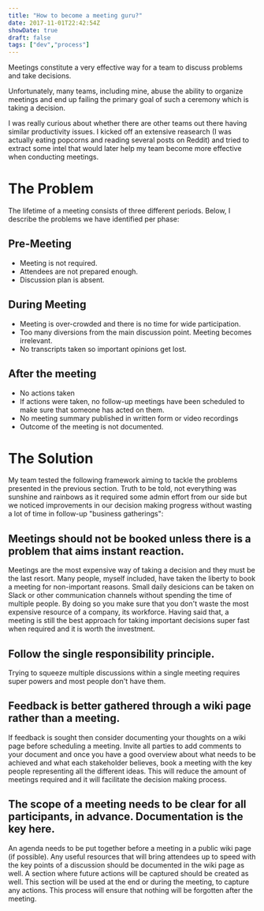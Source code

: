 ```yaml
---
title: "How to become a meeting guru?"
date: 2017-11-01T22:42:54Z
showDate: true
draft: false
tags: ["dev","process"]
---
```


Meetings constitute a very effective way for a team to discuss problems and take decisions.

Unfortunately, many teams, including mine, abuse the ability to organize meetings and end up failing the primary goal of such a ceremony which is taking a decision.

I was really curious about whether there are other teams out there having similar productivity issues. 
I kicked off an extensive reasearch (I was actually eating popcorns and reading several posts on Reddit) and tried to extract some intel that would later help my team become more effective when conducting meetings. 

# The Problem
The lifetime of a meeting consists of three different periods. Below, I describe the problems we have identified per phase:

## Pre-Meeting
- Meeting is not required.
- Attendees are not prepared enough.
- Discussion plan is absent.

## During Meeting
- Meeting is over-crowded and there is no time for wide participation.
- Too many diversions from the main discussion point. Meeting becomes irrelevant.
- No transcripts taken so important opinions get lost.

## After the meeting
- No actions taken
- If actions were taken, no follow-up meetings have been scheduled to make sure that someone has acted on them.
- No meeting summary published in written form or video recordings
- Outcome of the meeting is not documented.

# The Solution
My team tested the following framework aiming to tackle the problems presented in the previous section. Truth to be told, not everything was sunshine and rainbows as it required some admin effort from our side but we noticed improvements in our decision making progress without wasting a lot of time in follow-up "business gatherings":

## Meetings should not be booked unless there is a problem that aims instant reaction.
Meetings are the most expensive way of taking a decision and they must be the last resort. Many people, myself included, have taken the liberty to book a meeting for non-important reasons. Small daily desicions can be taken on Slack or other communication channels without spending the time of multiple people. By doing so you make sure that you don't waste the most expensive resource of a company, its workforce. Having said that, a meeting is still the best approach for taking important decisions super fast when required and it is worth the investment.

## Follow the single responsibility principle. 
Trying to squeeze multiple discussions within a single meeting requires super powers and most people don't have them.

## Feedback is better gathered through a wiki page rather than a meeting. 
If feedback is sought then consider documenting your thoughts on a wiki page before scheduling a meeting. Invite all parties to add comments to your document and once you have a good overview about what needs to be achieved and what each stakeholder believes, book a meeting with the key people representing all the different ideas. This will reduce the amount of meetings required and it will facilitate the decision making process.

## The scope of a meeting needs to be clear for all participants, in advance. Documentation is the key here.
An agenda needs to be put together before a meeting in a public wiki page (if possible). Any useful resources that will bring attendees up to speed with the key points of a discussion should be documented in the wiki page as well. A section where future actions will be captured should be created as well. This section will be used at the end or during the meeting, to capture any actions. This process will ensure that nothing will be forgotten after the meeting.



 
